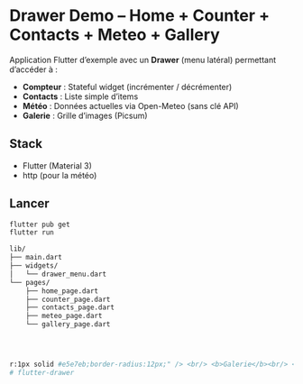 # Drawer Demo – Home + Counter + Contacts + Meteo + Gallery

Application Flutter d’exemple avec un **Drawer** (menu latéral) permettant d’accéder à :
- **Compteur** : Stateful widget (incrémenter / décrémenter)
- **Contacts** : Liste simple d’items
- **Météo** : Données actuelles via Open-Meteo (sans clé API)
- **Galerie** : Grille d’images (Picsum)

## Stack
- Flutter (Material 3)
- http (pour la météo)

## Lancer
```bash
flutter pub get
flutter run

lib/
├── main.dart
├── widgets/
│   └── drawer_menu.dart
└── pages/
    ├── home_page.dart
    ├── counter_page.dart
    ├── contacts_page.dart
    ├── meteo_page.dart
    └── gallery_page.dart




r:1px solid #e5e7eb;border-radius:12px;" /> <br/> <b>Galerie</b><br/> <sub>Grille d’images avec zoom</sub> </td> </tr> </table>
# flutter-drawer
